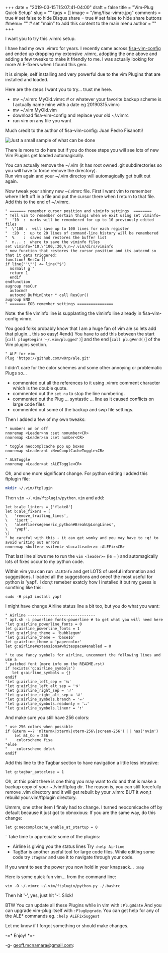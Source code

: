 +++
date = "2019-03-15T15:07:41-04:00"
draft = false
title = "Vim-Plug Quick Setup"
slug = ""
tags = []
image = "/img/fisa-vimrc.jpg"
comments = true	# set false to hide Disqus
share = true	# set false to hide share buttons
#menu= ""		# set "main" to add this content to the main menu
author = ""
+++

I want you to try this .vimrc setup.

I have had my own .vimrc for years. I recently came across [fisa-vim-config](http://fisadev.github.io/fisa-vim-config/)
and ended up dropping my extensive .vimrc, adopting the one above and adding a few tweaks to make it friendly to me. I 
was actually looking for more ALE-fixers when I found this gem.

It is simple, self installing and very powerful due to the vim Plugins that are installed and loaded.

<!--more-->

Here are the steps I want you to try... trust me here.
* mv ~/.vimrc MyOld.vimrc # or whatever your favorite backup scheme is I actually name mine with a date eg 20190315.vimrc
* mv ~/.vim MyOld.vim
* download fisa-vim-config and replace your old ~/.vimrc
* run vim on any file you want

Much credit to the author of fisa-vim-config: Juan Pedro Fisanotti! 

![Just a small sample of what can be done](/img/vim-plug-sized.gif)


There is more to do here but if you do those steps you will see lots of new Vim Plugins get loaded automagically.

You can actually remove the ~/.vim (it has root owned .git subdirectories so you will have to force remove the directory).  
Run vim again and your ~/.vim directoy will automagically get built out again.

Now tweak your shinny new ~/.vimrc file.
First I want vim to remember where I left off in a file and put the cursor there when I return to that file.  Add this to the end of ~/.vimrc.

```
" ======= remember cursor position and viminfo settings  ========
" Tell vim to remember certain things when we exit using set viminfo=
"  '10  :  marks will be remembered for up to 10 previously edited files
"  \"100 :  will save up to 100 lines for each register
"  :20  :  up to 20 lines of command-line history will be remembered
"  %    :  saves and restores the buffer list
"  n... :  where to save the viminfo files
set viminfo='10,\"100,:20,%,n~/.vim/dirs/viminfo
" now function that restores the cursor position and its autocmd so that it gets triggered:
function! ResCur()
if line("'\"") <= line("$")
  normal! g`"
  return 1
  endif
endfunction
augroup resCur
  autocmd!
  autocmd BufWinEnter * call ResCur()
augroup END
" ======= EOB remember settings ================
```
Note: the file viminfo line is supplanting the viminfo line already in fisa-vim-config vimrc.

You good folks probably know that I am a huge fan of vim ale so lets add that plugin... this so easy!
#end()
You have to add this between the start [`call plug#begin('~/.vim/plugged')`] and the end [`call plug#end()`] of the Vim plugins section.
```
" ALE for vim
Plug 'https://github.com/w0rp/ale.git'
```

I didn't care for the color schemes and some other annoying or problematic Plugs so...
- commented out all the references to it using .vimrc comment character which is the double quote.
- commented out the `set nu` to stop the line numbering.
- commented out the Plug ... syntastic ... line as it caused conflicts on large code files
- commented out some of the backup and swp file settings.

Then I added a few of my own tweaks:
```
" numbers on or off
nnoremap <Leader>nn :set nonumber<CR>
nnoremap <Leader>sn :set number<CR>

" toggle neocomplcache pop up boxes
nnoremap <Leader>nt :NeoComplCacheToggle<CR>

" ALEToggle
nnoremap <Leader>at :ALEToggle<CR>

```

Oh, and one more significant change. For python editing I added this ftplugin file:
```bash
mkdir ~/.vim/ftplugin
```

Then `vim ~/.vim/ftplugin/python.vim` and add:

```
let b:ale_linters = ['flake8']
let b:ale_fixers = [
\   'remove_trailing_lines',
\   'isort',
\   'ale#fixers#generic_python#BreakUpLongLines',
\   'yapf',
\]
" be careful with this - it can get wonky and you may have to :q! to avoid writing out errors
nnoremap <buffer> <silent> <LocalLeader>= :ALEFix<CR>
```
That last line allows me to run the `vim <leader>=` (ie \= ) and automagically lots of fixes occur to my python code.

Within vim you can run `:ALEInfo` and get LOTS of useful information and suggestions.
I loaded all the suggestions and oneof the most useful for python is 'yapf'.
I don;t remeber exatcly how I installed it but my guess is somthing like this:

```
sudo -H pip3 install yapf
```


I might have change Airline status line a bit too, but you do what you want:
```
" Airline ------------------------------
" apt.sh -i powerline fonts-powerline # to get what you will need here
"let g:airline_powerline_fonts = 0
let g:airline_powerline_fonts = 1
"let g:airline_theme = 'bubblegum'
"let g:airline_theme = 'base16'
let g:airline_theme = 'papercolor'
let g:airline#extensions#whitespace#enabled = 0

" to use fancy symbols for airline, uncomment the following lines and use a
" patched font (more info on the README.rst)
if !exists('g:airline_symbols')
   let g:airline_symbols = {}
endif
"let g:airline_left_sep = '⮀'
"let g:airline_left_alt_sep = '⮁'
"let g:airline_right_sep = '⮂'
"let g:airline_right_alt_sep = '⮃'
"let g:airline_symbols.branch = '⭠'
"let g:airline_symbols.readonly = '⭤'
"let g:airline_symbols.linenr = '⭡'
```
And make sure you still have 256 colors:
```
" use 256 colors when possible
if (&term =~? 'mlterm\|xterm\|xterm-256\|screen-256') || has('nvim')
    let &t_Co = 256
"    colorscheme fisa
"else
"    colorscheme delek
endif
```

Add this line to the Tagbar section to have navigation a little less intrusive:
```
let g:tagbar_autoclose = 1
```
Oh, at this point there is one thing you may want to do and that is make a backup copy of your ~./vim/ftplug dir.
The reason is, you can still forcefully remove .vim directory and it will get rebuilt by your .vimrc BUT it won;t
rebuild your.vim/ftplugin directory. 

Ummm, one other item I finaly had to change. I turned neocomlcache off by default because it just got to obnoxious:
If you are the same way, do this change:
```
let g:neocomplcache_enable_at_startup = 0
```
`
Take time to appreciate some of the plugins:
- Airline is giving you the status lines Try `:help Airline`
- TagBar is another useful tool for large code files. While editing some code try `:TagBar` and use it to navigate
  through your code.

If you want to see the power you now hold in your knapsack...
`:map` 

Here is some quick fun vim... from the command line:
```
vim -O ~/.vimrc ~/.vim/ftplugin/python.py ./.bashrc
```
Then hit '-', yes, just hit '-'. Slick!

BTW You can update all these Plugins while in vim with `:PlugUdate`
And you can upgrade vim-plug itself with `:PlugUpgrade`.
You can get help for any of the ALE* commands eg. `:help ALEFixSuggest`

Let me know if I forgot something or should make changes.

-=* Enjoy! *=-

-g- 
geoff.mcnamara@gmail.com:
